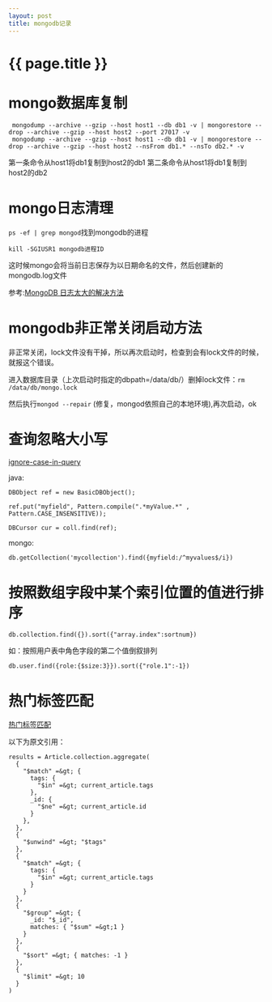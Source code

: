 ```yaml
---
layout: post
title: mongodb记录
---
```

{{ page.title }}
================

# mongo数据库复制

```
 mongodump --archive --gzip --host host1 --db db1 -v | mongorestore --drop --archive --gzip --host host2 --port 27017 -v
 mongodump --archive --gzip --host host1 --db db1 -v | mongorestore --drop --archive --gzip --host host2 --nsFrom db1.* --nsTo db2.* -v
```

第一条命令从host1将db1复制到host2的db1
第二条命令从host1将db1复制到host2的db2

# mongo日志清理

`ps -ef | grep mongod`找到mongodb的进程

`kill -SGIUSR1 mongodb进程ID`

这时候mongo会将当前日志保存为以日期命名的文件，然后创建新的mongodb.log文件

参考:[MongoDB 日志太大的解决方法](http://www.linuxidc.com/Linux/2014-05/101897.htm)

# mongodb非正常关闭启动方法

非正常关闭，lock文件没有干掉，所以再次启动时，检查到会有lock文件的时候，就报这个错误。

进入数据库目录（上次启动时指定的dbpath=/data/db/）删掉lock文件：`rm /data/db/mongo.lock`

然后执行`mongod --repair`  (修复，mongod依照自己的本地环境),再次启动，ok


# 查询忽略大小写

[ignore-case-in-query](http://stackoverflow.com/questions/4069340/mongodb-and-java-driver-ignore-case-in-query)

java:

```
DBObject ref = new BasicDBObject();

ref.put("myfield", Pattern.compile(".*myValue.*" , Pattern.CASE_INSENSITIVE));

DBCursor cur = coll.find(ref); 
````

mongo:

`db.getCollection('mycollection').find({myfield:/^myvalues$/i})`

# 按照数组字段中某个索引位置的值进行排序

`db.collection.find({}).sort({"array.index":sortnum})`

如：按照用户表中角色字段的第二个值倒叙排列

`db.user.find({role:{$size:3}}).sort({"role.1":-1})`


# 热门标签匹配

[热门标签匹配](http://www.1huage.com/archives/2541)

以下为原文引用：

```
results = Article.collection.aggregate(
  {
    "$match" =&gt; { 
      tags: { 
        "$in" =&gt; current_article.tags 
      },
      _id: { 
        "$ne" =&gt; current_article.id 
      }
    },
  },  
  { 
    "$unwind" =&gt; "$tags"
  },
  { 
    "$match" =&gt; { 
      tags: { 
        "$in" =&gt; current_article.tags 
      } 
    }
  },
  { 
    "$group" =&gt; {
      _id: "$_id", 
      matches: { "$sum" =&gt;1 }
    }
  },
  { 
    "$sort" =&gt; { matches: -1 }  
  },
  { 
    "$limit" =&gt; 10
  }
)
```